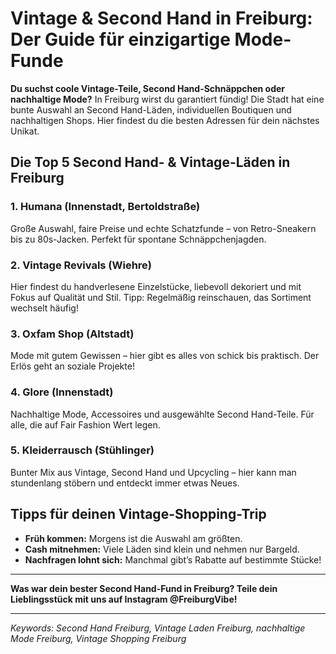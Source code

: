 # Vintage & Second Hand in Freiburg: Der Guide für einzigartige Mode-Funde

**Du suchst coole Vintage-Teile, Second Hand-Schnäppchen oder nachhaltige Mode?** In Freiburg wirst du garantiert fündig! Die Stadt hat eine bunte Auswahl an Second Hand-Läden, individuellen Boutiquen und nachhaltigen Shops. Hier findest du die besten Adressen für dein nächstes Unikat.

## Die Top 5 Second Hand- & Vintage-Läden in Freiburg

### 1. Humana (Innenstadt, Bertoldstraße)
Große Auswahl, faire Preise und echte Schatzfunde – von Retro-Sneakern bis zu 80s-Jacken. Perfekt für spontane Schnäppchenjagden.

### 2. Vintage Revivals (Wiehre)
Hier findest du handverlesene Einzelstücke, liebevoll dekoriert und mit Fokus auf Qualität und Stil. Tipp: Regelmäßig reinschauen, das Sortiment wechselt häufig!

### 3. Oxfam Shop (Altstadt)
Mode mit gutem Gewissen – hier gibt es alles von schick bis praktisch. Der Erlös geht an soziale Projekte!

### 4. Glore (Innenstadt)
Nachhaltige Mode, Accessoires und ausgewählte Second Hand-Teile. Für alle, die auf Fair Fashion Wert legen.

### 5. Kleiderrausch (Stühlinger)
Bunter Mix aus Vintage, Second Hand und Upcycling – hier kann man stundenlang stöbern und entdeckt immer etwas Neues.

## Tipps für deinen Vintage-Shopping-Trip

- **Früh kommen:** Morgens ist die Auswahl am größten.
- **Cash mitnehmen:** Viele Läden sind klein und nehmen nur Bargeld.
- **Nachfragen lohnt sich:** Manchmal gibt’s Rabatte auf bestimmte Stücke!

---

**Was war dein bester Second Hand-Fund in Freiburg? Teile dein Lieblingsstück mit uns auf Instagram @FreiburgVibe!**

---

*Keywords: Second Hand Freiburg, Vintage Laden Freiburg, nachhaltige Mode Freiburg, Vintage Shopping Freiburg*
